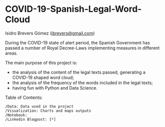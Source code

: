 # COVID-19-Spanish-Legal-Word-Cloud

Isidro Brevers Gómez (ibrevers@gmail.com)

During the COVID-19 state of alert period, the Spanish Government has passed a number of Royal Decree-Laws implementing measures in different areas.

The main purpose of this project is:

- the analysis of the content of the legal texts passed, generating a COVID-19 shaped word cloud;
- the analysis of the frequency of the words included in the legal texts;
- having fun with Python and Data Science.

Table of Contents:

    /Data: Data used in the project
    /Visualization: Charts and maps outputs
    /Notebook: 
    /Linkedin Blogpost: [*]
